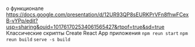 о функционале https://docs.google.com/presentation/d/12UR93QP8sEURKPrVFn8fhwFCexB-vYPp/edit?usp=sharing&ouid=101761702534061565427&rtpof=true&sd=true
Классические скрипты Create React App приложения
`npm reun start`
`npm reun build`
`serve -s build`
